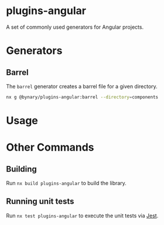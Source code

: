 # plugins-angular

A set of commonly used generators for Angular projects.

# Generators

## Barrel

The `barrel` generator creates a barrel file for a given directory.

```bash
nx g @bynary/plugins-angular:barrel --directory=components
```

# Usage

# Other Commands

## Building

Run `nx build plugins-angular` to build the library.

## Running unit tests

Run `nx test plugins-angular` to execute the unit tests via [Jest](https://jestjs.io).
